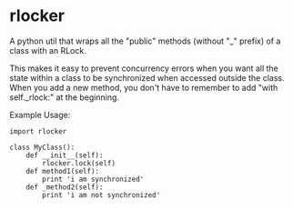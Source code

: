 rlocker
=======

A python util that wraps all the "public" methods (without "_" prefix) of a class with an RLock.

This makes it easy to prevent concurrency errors when you want all the state within a class to be synchronized when accessed outside the class. When you add a new method, you don't have to remember to add "with self._rlock:" at the beginning.

Example Usage:

    import rlocker

    class MyClass():
        def __init__(self):
            rlocker.lock(self)
        def method1(self):
            print 'i am synchronized'
        def _method2(self):
            print 'i am not synchronized'
